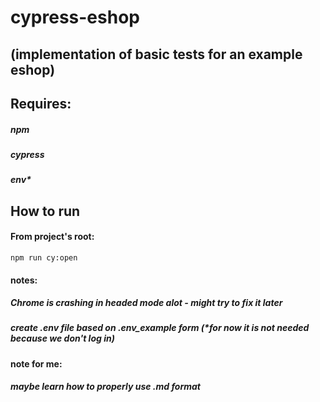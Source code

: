 # cypress-eshop

## (implementation of basic tests for an example eshop)

## Requires:

##### npm

##### cypress

##### env\*

## How to run

#### From project's root:

```
npm run cy:open
```

#### notes:

##### Chrome is crashing in headed mode alot - might try to fix it later

##### create .env file based on .env_example form (\*for now it is not needed because we don't log in)

#### note for me:

##### maybe learn how to properly use .md format
